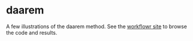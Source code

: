 # daarem

A few illustrations of the daarem method. See the 
[workflowr site][workflowr-site] to browse the code and results.

[workflowr-site]: https://stephenslab.github.io/daarem
